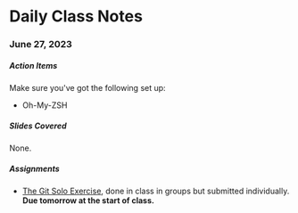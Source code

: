 # Daily Class Notes

### June 27, 2023

##### Action Items

Make sure you've got the following set up:

- Oh-My-ZSH 

##### Slides Covered

None.

##### Assignments

- [The Git Solo Exercise](https://github.com/AnnieCannons/intro-to-programming-06-2023/tree/main/git/git-solo-exercise), done in class in groups but submitted individually. **Due tomorrow at the start of class.**
